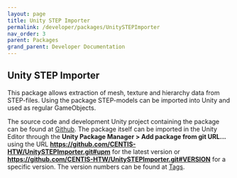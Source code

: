 ```yaml
---
layout: page
title: Unity STEP Importer
permalink: /developer/packages/UnitySTEPImporter
nav_order: 3
parent: Packages
grand_parent: Developer Documentation
---
```


## Unity STEP Importer

This package allows extraction of mesh, texture and hierarchy data from STEP-files. Using the package STEP-models can be imported into Unity and used as regular GameObjects.


The source code and development Unity project containing the package can be found at <a href="https://github.com/CENTIS-HTW/UnitySTEPImporter">Github</a>. The package itself can be imported in the Unity Editor through the <strong>Unity Package Manager > Add package from git URL...</strong> using the URL <strong>https://github.com/CENTIS-HTW/UnitySTEPImporter.git#upm</strong> for the latest version or <strong>https://github.com/CENTIS-HTW/UnitySTEPImporter.git#VERSION</strong> for a specific version. The version numbers can be found at <a href="https://github.com/CENTIS-HTW/UnitySTEPImporter/tags">Tags</a>.
